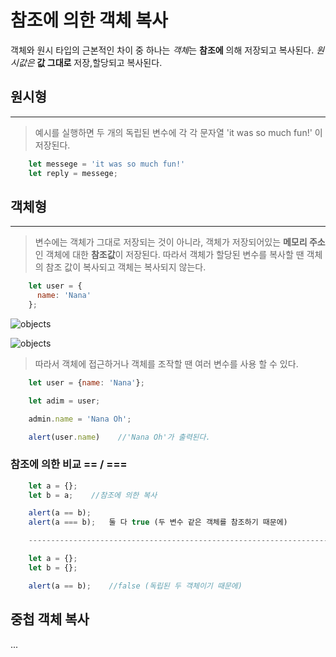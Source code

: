 # 참조에 의한 객체 복사

객체와 원시 타입의 근본적인 차이 중 하나는 
*객체*는 **참조에** 의해 저장되고 복사된다.
*원시값은* **값 그대로** 저장,할당되고 복사된다.

## 원시형
---
> 예시를 실행하면 두 개의 독립된 변수에 각 각 문자열 'it was so much fun!' 이 저장된다.

```javascript   
    let messege = 'it was so much fun!'
    let reply = messege;
```

## 객체형
---
> 변수에는 객체가 그대로 저장되는 것이 아니라, 객체가 저장되어있는 **메모리 주소**인 객체에 대한 **참조값**이 저장된다. 따라서 객체가 할당된 변수를 복사할 땐 객체의 참조 값이 복사되고 객체는 복사되지 않는다.

```javascript
    let user = {
      name: 'Nana'
    };
```

![objects](../../images/object_exp.PNG)

![objects](../../images/object_exp2.PNG)

> 따라서 객체에 접근하거나 객체를 조작할 땐 여러 변수를 사용 할 수 있다.

```javascript
    let user = {name: 'Nana'};

    let adim = user;

    admin.name = 'Nana Oh';

    alert(user.name)    //'Nana Oh'가 출력된다.
```

### 참조에 의한 비교 == / ===

```javascript
    let a = {};
    let b = a;    //참조에 의한 복사

    alert(a == b);
    alert(a === b);   둘 다 true (두 변수 같은 객체를 참조하기 때문에)

    --------------------------------------------------------------------------

    let a = {};
    let b = {};

    alert(a == b);    //false (독립된 두 객체이기 때문에)
```

## 중첩 객체 복사
...
